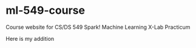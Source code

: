 # ml-549-course
Course website for CS/DS 549 Spark! Machine Learning X-Lab Practicum

Here is my addition
